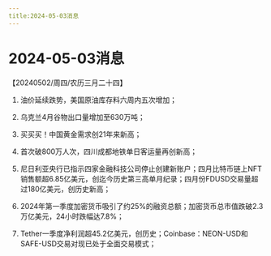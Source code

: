 ```yaml
---
title:2024-05-03消息
---
```

# 2024-05-03消息
【20240502/周四/农历三月二十四】

1. 油价延续跌势，美国原油库存料六周内五次增加；

2. 乌克兰4月谷物出口量增加至630万吨；

3. 买买买！中国黄金需求创21年来新高；

4. 首次破800万人次，四川成都地铁单日客运量再创新高；

5. 尼日利亚央行已指示四家金融科技公司停止创建新账户；四月比特币链上NFT销售额超6.85亿美元，创迄今历史第三高单月纪录；四月份FDUSD交易量超过180亿美元，创历史新高；

6. 2024年第一季度加密货币吸引了约25%的融资总额；加密货币总市值跌破2.3万亿美元，24小时跌幅达7.8%；

7. Tether一季度净利润超45.2亿美元，创历史；Coinbase：NEON-USD和SAFE-USD交易对现已处于全面交易模式；